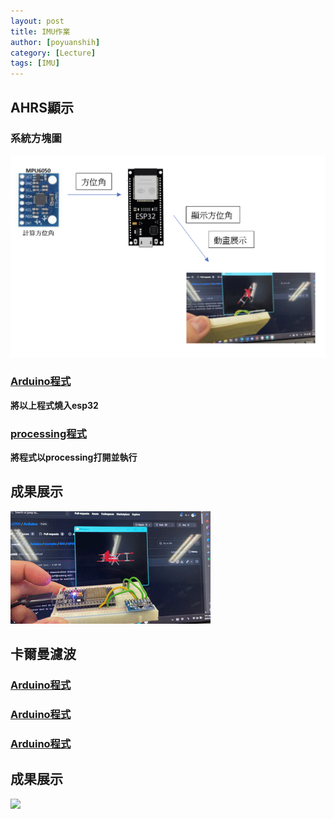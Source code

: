 ```yaml
---
layout: post
title: IMU作業
author: [poyuanshih]
category: [Lecture]
tags: [IMU]
---
```

## AHRS顯示
### 系統方塊圖
![](https://github.com/poyuanshih/MCU-project/blob/main/images/img6.png?raw=true)
### [Arduino程式](https://github.com/poyuanshih/MCU-project/blob/main/MPU6050_DMP6_Teapot.ino)

**將以上程式燒入esp32**
### [processing程式](https://github.com/poyuanshih/MCU-project/blob/main/MPUplane.pde)

**將程式以processing打開並執行**

## 成果展示
![](https://github.com/poyuanshih/MCU-project/blob/main/images/IMG_9788.gif?raw=true)

## 卡爾曼濾波

### [Arduino程式](https://github.com/poyuanshih/MCU-project/blob/main/Kalman.cpp)
### [Arduino程式](https://github.com/poyuanshih/MCU-project/blob/main/Kalman.h)
### [Arduino程式](https://github.com/poyuanshih/MCU-project/blob/main/MPU6050_KalmanFilter.ino)

## 成果展示
![](https://github.com/poyuanshih/MCU-project/blob/main/images/12345.gif?raw=true)<br>
<br>
<br>

